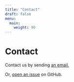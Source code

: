 ```yaml
---
title: "Contact"
draft: false
menu:
  main:
    weight: 90
---
```


# Contact

Contact us by sending [an email.](mailto:ncirillo@seas.upenn.edu)

Or, [open an issue](https://github.com/nick-cirillo/hugo-mock-landing-page-autodeployed/issues/new) on GitHub.
